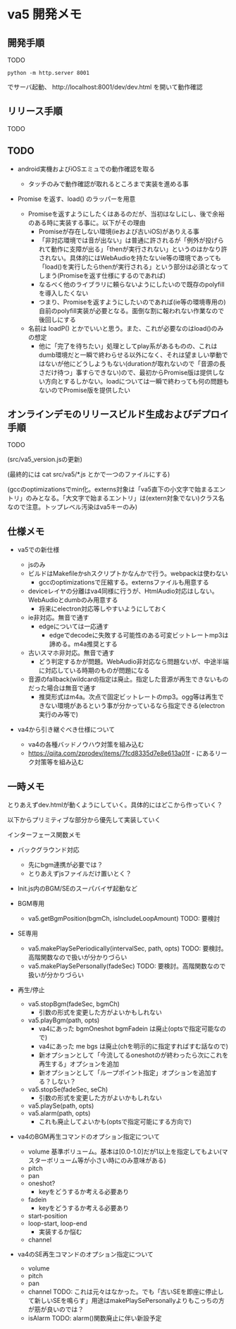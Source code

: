 # va5 開発メモ

## 開発手順

TODO

```
python -m http.server 8001
```

でサーバ起動、
http://localhost:8001/dev/dev.html
を開いて動作確認


## リリース手順

TODO


## TODO

- android実機およびiOSエミュでの動作確認を取る
    - タッチのみで動作確認が取れるところまで実装を進める事

- Promise を返す、load() のラッパーを用意
    - Promiseを返すようにしたくはあるのだが、当初はなしにし、後で余裕のある時に実装する事に。以下がその理由
        - Promiseが存在しない環境(ieおよび古いiOS)がありえる事
        - 「非対応環境では音が出ない」は普通に許されるが「例外が投げられて動作に支障が出る」「thenが実行されない」というのはかなり許されない。具体的にはWebAudioを持たないie等の環境であっても「load()を実行したらthenが実行される」という部分は必須となってしまう(Promiseを返す仕様にするのであれば)
        - なるべく他のライブラリに頼らないようにしたいので既存のpolyfillを導入したくない
        - つまり、Promiseを返すようにしたいのであれば(ie等の環境専用の)自前のpolyfill実装が必要となる。面倒な割に報われない作業なので後回しにする
    - 名前は loadP() とかでいいと思う。また、これが必要なのはload()のみの想定
        - 他に「完了を待ちたい」処理としてplay系があるものの、これはdumb環境だと一瞬で終わらせる以外になく、それは望ましい挙動ではないが他にどうしようもない(durationが取れないので「音源の長さだけ待つ」事すらできない)ので、最初からPromise版は提供しない方向とするしかない。loadについては一瞬で終わっても何の問題もないのでPromise版を提供したい


## オンラインデモのリリースビルド生成およびデプロイ手順

TODO

(src/va5_version.jsの更新)

(最終的には cat src/va5/*.js とかで一つのファイルにする)

(gccのoptimizationsでmin化。externs対象は「va5直下の小文字で始まるエントリ」のみとなる。「大文字で始まるエントリ」は(extern対象でない)クラス名なので注意。トップレベル汚染はva5キーのみ)


## 仕様メモ

- va5での新仕様
    - jsのみ
    - ビルドはMakefileかshスクリプトかなんかで行う。webpackは使わない
        - gccのoptimizationsで圧縮する。externsファイルも用意する
    - deviceレイヤの分離はva4同様に行うが、HtmlAudio対応はしない。WebAudioとdumbのみ用意する
        - 将来にelectron対応等しやすいようにしておく
    - ie非対応。無音で通す
        - edgeについては一応通す
            - edgeでdecodeに失敗する可能性のある可変ビットレートmp3は諦める。m4a推奨とする
    - 古いスマホ非対応。無音で通す
        - どう判定するかが問題。WebAudio非対応なら問題ないが、中途半端に対応している時期のものが問題になる
    - 音源のfallback(wildcard)指定は廃止。指定した音源が再生できないものだった場合は無音で通す
        - 推奨形式はm4a。次点で固定ビットレートのmp3。ogg等は再生できない環境があるという事が分かっているなら指定できる(electron実行のみ等で)

- va4から引き継ぐべき仕様について
    - va4の各種バッドノウハウ対策を組み込む
    - https://qiita.com/zprodev/items/7fcd8335d7e8e613a01f - にあるリーク対策等を組み込む


## 一時メモ




とりあえずdev.htmlが動くようにしていく。具体的にはどこから作っていく？

以下からプリミティブな部分から優先して実装していく

インターフェース関数メモ



- バックグラウンド対応
    - 先にbgm連携が必要では？
    - とりあえずjsファイルだけ置いとく？




- Init.js内のBGM/SEのスーパバイザ起動など





- BGM専用
    - va5.getBgmPosition(bgmCh, isIncludeLoopAmount) TODO: 要検討

- SE専用
    - va5.makePlaySePeriodically(intervalSec, path, opts) TODO: 要検討。高階関数なので扱いが分かりづらい
    - va5.makePlaySePersonally(fadeSec) TODO: 要検討。高階関数なので扱いが分かりづらい

- 再生/停止
    - va5.stopBgm(fadeSec, bgmCh)
        - 引数の形式を変更した方がよいかもしれない
    - va5.playBgm(path, opts)
        - va4にあった bgmOneshot bgmFadein は廃止(optsで指定可能なので)
        - va4にあった me bgs は廃止(chを明示的に指定すればすむ話なので)
        - 新オプションとして「今流してるoneshotのが終わったら次にこれを再生する」オプションを追加
        - 新オプションとして「ループポイント指定」オプションを追加する？しない？
    - va5.stopSe(fadeSec, seCh)
        - 引数の形式を変更した方がよいかもしれない
    - va5.playSe(path, opts)
    - va5.alarm(path, opts)
        - これも廃止してよいかも(optsで指定可能にする方向で)



- va4のBGM再生コマンドのオプション指定について
    - volume 基準ボリューム。基本は[0.0-1.0]だが1以上を指定してもよい(マスターボリューム等が小さい時にのみ意味がある)
    - pitch
    - pan
    - oneshot?
        - keyをどうするか考える必要あり
    - fadein
        - keyをどうするか考える必要あり
    - start-position
    - loop-start, loop-end
        - 実装するか悩む
    - channel

- va4のSE再生コマンドのオプション指定について
    - volume
    - pitch
    - pan
    - channel TODO: これは元々はなかった。でも「古いSEを即座に停止して新しいSEを鳴らす」用途はmakePlaySePersonallyよりもこっちの方が筋が良いのでは？
    - isAlarm TODO: alarm()関数廃止に伴い新設予定







